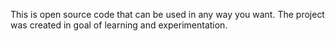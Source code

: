 This is open source code that can be used in any way you want. 
The project was created in goal of learning and experimentation. 
